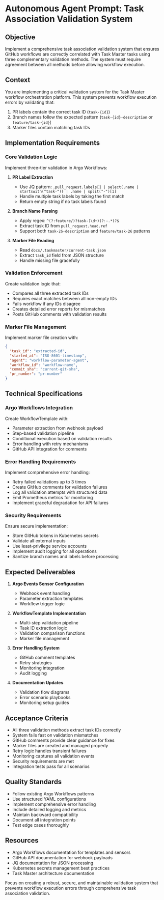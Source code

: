 # Autonomous Agent Prompt: Task Association Validation System

## Objective

Implement a comprehensive task association validation system that ensures GitHub workflows are correctly correlated with Task Master tasks using three complementary validation methods. The system must require agreement between all methods before allowing workflow execution.

## Context

You are implementing a critical validation system for the Task Master workflow orchestration platform. This system prevents workflow execution errors by validating that:
1. PR labels contain the correct task ID (`task-{id}`)
2. Branch names follow the expected pattern (`task-{id}-description` or `feature/task-{id}`)
3. Marker files contain matching task IDs

## Implementation Requirements

### Core Validation Logic

Implement three-tier validation in Argo Workflows:

1. **PR Label Extraction**
   - Use JQ pattern: `.pull_request.labels[] | select(.name | startswith("task-")) | .name | split("-")[1]`
   - Handle multiple task labels by taking the first match
   - Return empty string if no task labels found

2. **Branch Name Parsing**
   - Apply regex: `^(?:feature/)?task-(\d+)(?:-.*)?$`
   - Extract task ID from `pull_request.head.ref`
   - Support both `task-26-description` and `feature/task-26` patterns

3. **Marker File Reading**
   - Read `docs/.taskmaster/current-task.json`
   - Extract `task_id` field from JSON structure
   - Handle missing file gracefully

### Validation Enforcement

Create validation logic that:
- Compares all three extracted task IDs
- Requires exact matches between all non-empty IDs
- Fails workflow if any IDs disagree
- Creates detailed error reports for mismatches
- Posts GitHub comments with validation results

### Marker File Management

Implement marker file creation with:
```json
{
  "task_id": "extracted-id",
  "started_at": "ISO-8601-timestamp",
  "agent": "workflow-parameter-agent",
  "workflow_id": "workflow-name",
  "commit_sha": "current-git-sha",
  "pr_number": "pr-number"
}
```

## Technical Specifications

### Argo Workflows Integration

Create WorkflowTemplate with:
- Parameter extraction from webhook payload
- Step-based validation pipeline
- Conditional execution based on validation results
- Error handling with retry mechanisms
- GitHub API integration for comments

### Error Handling Requirements

Implement comprehensive error handling:
- Retry failed validations up to 3 times
- Create GitHub comments for validation failures
- Log all validation attempts with structured data
- Emit Prometheus metrics for monitoring
- Implement graceful degradation for API failures

### Security Requirements

Ensure secure implementation:
- Store GitHub tokens in Kubernetes secrets
- Validate all external inputs
- Use least-privilege service accounts
- Implement audit logging for all operations
- Sanitize branch names and labels before processing

## Expected Deliverables

1. **Argo Events Sensor Configuration**
   - Webhook event handling
   - Parameter extraction templates
   - Workflow trigger logic

2. **WorkflowTemplate Implementation**
   - Multi-step validation pipeline
   - Task ID extraction logic
   - Validation comparison functions
   - Marker file management

3. **Error Handling System**
   - GitHub comment templates
   - Retry strategies
   - Monitoring integration
   - Audit logging

4. **Documentation Updates**
   - Validation flow diagrams
   - Error scenario playbooks
   - Monitoring setup guides

## Acceptance Criteria

- All three validation methods extract task IDs correctly
- System fails fast on validation mismatches
- GitHub comments provide clear guidance for fixes
- Marker files are created and managed properly
- Retry logic handles transient failures
- Monitoring captures all validation events
- Security requirements are met
- Integration tests pass for all scenarios

## Quality Standards

- Follow existing Argo Workflows patterns
- Use structured YAML configurations
- Implement comprehensive error handling
- Include detailed logging and metrics
- Maintain backward compatibility
- Document all integration points
- Test edge cases thoroughly

## Resources

- Argo Workflows documentation for templates and sensors
- GitHub API documentation for webhook payloads
- JQ documentation for JSON processing
- Kubernetes secrets management best practices
- Task Master architecture documentation

Focus on creating a robust, secure, and maintainable validation system that prevents workflow execution errors through comprehensive task association validation.